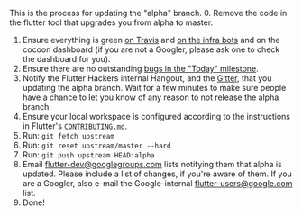This is the process for updating the "alpha" branch.
0. Remove the code in the flutter tool that upgrades you from alpha to master.
1. Ensure everything is green [on Travis](https://travis-ci.org/flutter/flutter/builds) and [on the infra bots](https://build.chromium.org/p/client.flutter/waterfall) and on the cocoon dashboard (if you are not a Googler, please ask one to check the dashboard for you).
2. Ensure there are no outstanding [bugs in the "Today" milestone](https://github.com/flutter/flutter/issues?q=is%3Aopen+is%3Aissue+milestone%3AToday).
3. Notify the Flutter Hackers internal Hangout, and the [Gitter](https://gitter.im/flutter/flutter), that you updating the alpha branch. Wait for a few minutes to make sure people have a chance to let you know of any reason to not release the alpha branch.
4. Ensure your local workspace is configured according to the instructions in Flutter's [`CONTRIBUTING.md`](https://github.com/flutter/flutter/blob/master/CONTRIBUTING.md).
5. Run: `git fetch upstream`
6. Run: `git reset upstream/master --hard`
7. Run: `git push upstream HEAD:alpha` 
8. Email flutter-dev@googlegroups.com lists notifying them that alpha is updated. Please include a list of changes, if you're aware of them. If you are a Googler, also e-mail the Google-internal flutter-users@google.com list.
8. Done!